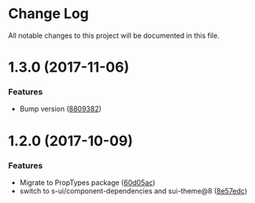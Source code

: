 # Change Log

All notable changes to this project will be documented in this file.

<a name="1.3.0"></a>
# 1.3.0 (2017-11-06)


### Features

* Bump version ([8809382](https://github.com/SUI-Components/sui-components/commit/8809382))



<a name="1.2.0"></a>
# 1.2.0 (2017-10-09)


### Features

* Migrate to PropTypes package ([60d05ac](https://github.com/SUI-Components/sui-components/commit/60d05ac))
* switch to s-ui/component-dependencies and sui-theme@8 ([8e57edc](https://github.com/SUI-Components/sui-components/commit/8e57edc))



